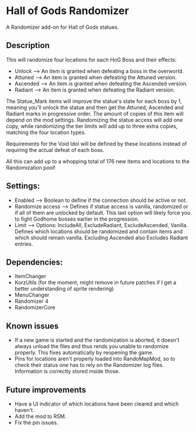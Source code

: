 # Hall of Gods Randomizer

A Randomizer add-on for Hall of Gods statues.

## Description

This will randomize four locations for each HoG Boss and their effects:
- Unlock --> An item is granted when defeating a boss in the overworld.
- Attuned --> An item is granted when defeating the Attuned version.
- Ascended --> An item is granted when defeating the Ascended version.
- Radiant --> An item is granted when defeating the Radiant version.

The Statue_Mark items will improve the statue's state for each boss by 1, meaning you'll unlock the statue and then get the Attuned, Ascended and Radiant marks in progressive order. The amount of copies of this item will depend on the mod settings. Randomizing the statue access will add one copy, while randomizing the tier limits will add up to three extra copies, matching the four location types.

Requirements for the Void Idol will be defined by these locations instead of requiring the actual defeat of each boss.

All this can add up to a whopping total of 176 new items and locations to the Randomization pool!

## Settings:
- Enabled --> Boolean to define if the connection should be active or not.
- Randomize access --> Defines if statue access is vanilla, randomized or if all of them are unlocked by default. This last option will likely force you to fight Godhome bosses earlier in the progression.
- Limit --> Options: IncludeAll, ExcludeRadiant, ExcludeAscended, Vanilla. Defines which locations should be randomized and contain items and which should remain vanilla. Excluding Ascended also Excludes Radiant entries.

## Dependencies:
- ItemChanger
- KorzUtils (for the moment, might remove in future patches if I get a better understanding of sprite rendering)
- MenuChanger
- Randomizer 4
- RandomizerCore

## Known issues

- If a new game is started and the randomization is aborted, it doesn't always unload the files and thus rends you unable to randomize properly. This fixes automatically by reopening the game.
- Pins for locations aren't properly loaded into RandoMapMod, so to check their status one has to rely on the Randomizer log files. Information is correctly stored inside those.

## Future improvements

- Have a UI indicator of which locations have been cleared and which haven't.
- Add the mod to RSM.
- Fix the pin issues.